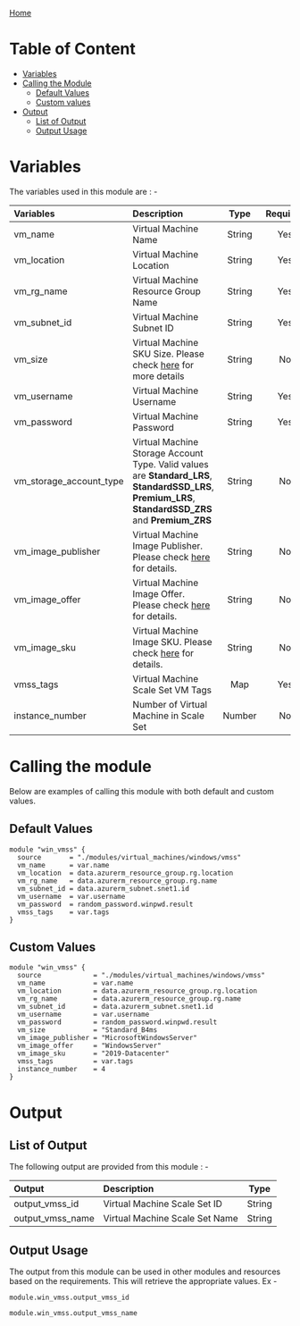 [Home](../../../../README.md)

# Table of Content

- [Variables](#variables)
- [Calling the Module](#calling-the-module)
    - [Default Values](#default-values)
    - [Custom values](#custom-values)
- [Output](#output)
    - [List of Output](#list-of-output)
    - [Output Usage](#output-usage)

# Variables

The variables used in this module are : -

| Variables | Description | Type | Required | Default Values |
|:----------|:------------|:----:|:--------:|:--------------:|
| vm_name | Virtual Machine Name | String | Yes | NA |
| vm_location | Virtual Machine Location | String | Yes | NA |
| vm_rg_name | Virtual Machine Resource Group Name | String | Yes | NA |
| vm_subnet_id | Virtual Machine Subnet ID | String | Yes | NA |
| vm_size | Virtual Machine SKU Size. Please check [here](https://learn.microsoft.com/en-us/azure/virtual-machines/sizes) for more details | String | No | **Standard_B1ms** |
| vm_username | Virtual Machine Username | String | Yes | NA |
| vm_password | Virtual Machine Password | String | Yes | NA |
| vm_storage_account_type | Virtual Machine Storage Account Type. Valid values are **Standard_LRS**, **StandardSSD_LRS**, **Premium_LRS**, **StandardSSD_ZRS** and **Premium_ZRS** | String | No | **Standard_LRS** |
| vm_image_publisher | Virtual Machine Image Publisher. Please check [here](https://learn.microsoft.com/en-us/azure/virtual-machines/linux/cli-ps-findimage) for details. | String | No | **MicrosoftWindowsServer** |
| vm_image_offer | Virtual Machine Image Offer. Please check [here](https://learn.microsoft.com/en-us/azure/virtual-machines/linux/cli-ps-findimage) for details. | String | No | **WindowsServer** |
| vm_image_sku | Virtual Machine Image SKU. Please check [here](https://learn.microsoft.com/en-us/azure/virtual-machines/linux/cli-ps-findimage) for details. | String | No | **2022-Datacenter** |
| vmss_tags | Virtual Machine Scale Set VM Tags | Map | Yes | NA |
| instance_number | Number of Virtual Machine in Scale Set | Number | No | **2** |

# Calling the module

Below are examples of calling this module with both default and custom values.

## Default Values

```
module "win_vmss" {
  source       = "./modules/virtual_machines/windows/vmss"
  vm_name      = var.name
  vm_location  = data.azurerm_resource_group.rg.location
  vm_rg_name   = data.azurerm_resource_group.rg.name
  vm_subnet_id = data.azurerm_subnet.snet1.id
  vm_username  = var.username
  vm_password  = random_password.winpwd.result
  vmss_tags    = var.tags
}
```

## Custom Values

```
module "win_vmss" {
  source             = "./modules/virtual_machines/windows/vmss"
  vm_name            = var.name
  vm_location        = data.azurerm_resource_group.rg.location
  vm_rg_name         = data.azurerm_resource_group.rg.name
  vm_subnet_id       = data.azurerm_subnet.snet1.id
  vm_username        = var.username
  vm_password        = random_password.winpwd.result
  vm_size            = "Standard_B4ms
  vm_image_publisher = "MicrosoftWindowsServer"
  vm_image_offer     = "WindowsServer"
  vm_image_sku       = "2019-Datacenter"
  vmss_tags          = var.tags
  instance_number    = 4
}
```

# Output

## List of Output
The following output are provided from this module : -

| Output | Description | Type |
|:------ |:------------|:----:|
| output_vmss_id | Virtual Machine Scale Set ID | String |
| output_vmss_name | Virtual Machine Scale Set Name | String |

## Output Usage

The output from this module can be used in other modules and resources based on the requirements. This will retrieve the appropriate values. Ex -

```
module.win_vmss.output_vmss_id
```

```
module.win_vmss.output_vmss_name
```